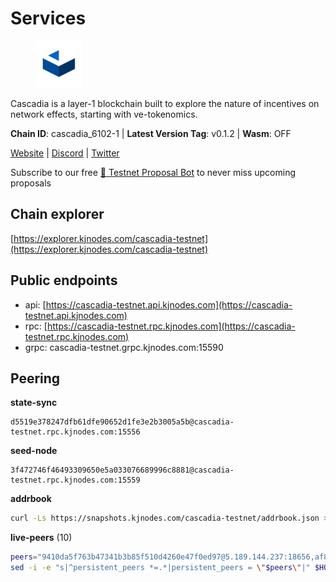 # Services

<figure><img src="https://raw.githubusercontent.com/kj89/cosmos-images/main/logos/cascadia.png" alt=""><figcaption></figcaption></figure>

Cascadia is a layer-1 blockchain built to explore the  nature of incentives on network effects, starting  with ve-tokenomics.

**Chain ID**: cascadia_6102-1 | **Latest Version Tag**: v0.1.2 | **Wasm**: OFF

[Website](https://www.cascadia.foundation) | [Discord](https://discord.gg/cascadia) | [Twitter](https://twitter.com/CascadiaSystems)



Subscribe to our free [🤖 Testnet Proposal Bot](https://t.me/kjnodes_testnet_proposal_bot) to never miss upcoming proposals


## Chain explorer
[https://explorer.kjnodes.com/cascadia-testnet](https://explorer.kjnodes.com/cascadia-testnet)

## Public endpoints

* api: [https://cascadia-testnet.api.kjnodes.com](https://cascadia-testnet.api.kjnodes.com)
* rpc: [https://cascadia-testnet.rpc.kjnodes.com](https://cascadia-testnet.rpc.kjnodes.com)
* grpc: cascadia-testnet.grpc.kjnodes.com:15590

## Peering

**state-sync**

```text
d5519e378247dfb61dfe90652d1fe3e2b3005a5b@cascadia-testnet.rpc.kjnodes.com:15556
```

**seed-node**

```text
3f472746f46493309650e5a033076689996c8881@cascadia-testnet.rpc.kjnodes.com:15559
```

**addrbook**
```bash
curl -Ls https://snapshots.kjnodes.com/cascadia-testnet/addrbook.json > $HOME/.cascadiad/config/addrbook.json
```

**live-peers** (10)
```bash
peers="9410da5f763b47341b3b85f510d4260e47f0ed97@5.189.144.237:18656,af8b5486e4938c3bd9ab56fd5ee03d26857089a1@31.220.95.213:26656,c0dc36f56816b90889d8f0702adcf265f6fc022a@65.108.251.82:18656,035df68157b66066b00390d74c6d4f4895cb1ef9@95.217.155.184:26656,783a3f911d98ad2eee043721a2cf47a253f58ea1@65.108.108.52:33656,794f20c290e46840479a51f760e67adbfb6915e2@65.109.137.4:18656,5d563f5d882904f89b929fde2d1cf2342c8cba7c@185.209.223.64:36656,bc62371aa967cf2ecac4d045393a80ad92ec76f8@109.123.255.8:18656,a47973f2e731fc35ea0f1e2d115b51ee77b91827@109.123.249.188:26656,d5519e378247dfb61dfe90652d1fe3e2b3005a5b@65.109.68.190:15556"
sed -i -e "s|^persistent_peers *=.*|persistent_peers = \"$peers\"|" $HOME/.cascadiad/config/config.toml
```
